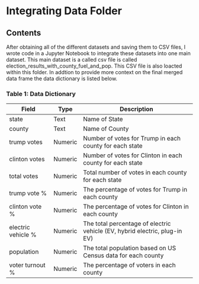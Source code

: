 # Integrating Data Folder

## Contents
After obtaining all of the different datasets and saving them to CSV files, I wrote code in a Jupyter Notebook to integrate these datasets into one main dataset. This main dataset is a called csv file is called election_results_with_county_fuel_and_pop. This CSV file is also loacted within this folder. In addtion to provide more context on the final merged data frame the data dictionary is listed below. 

### Table 1: Data Dictionary

| Field               | Type    | Description                                                                 |
|---------------------|---------|-----------------------------------------------------------------------------|
| state               | Text    | Name of State                                                               |
| county              | Text    | Name of County                                                              |
| trump votes         | Numeric | Number of votes for Trump in each county for each state                     |
| clinton votes       | Numeric | Number of votes for Clinton in each county for each state                   |
| total votes         | Numeric | Total number of votes in each county for each state                         |
| trump vote %        | Numeric | The percentage of votes for Trump in each county                            |
| clinton vote %      | Numeric | The percentage of votes for Clinton in each county                          |
| electric vehicle %  | Numeric | The total percentage of electric vehicle (EV, hybrid electric, plug-in EV) |
| population          | Numeric | The total population based on US Census data for each county               |
| voter turnout %     | Numeric | The percentage of voters in each county                                     |



